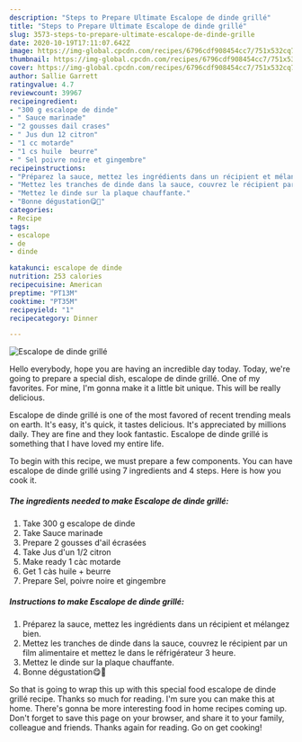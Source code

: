 ```yaml
---
description: "Steps to Prepare Ultimate Escalope de dinde grillé"
title: "Steps to Prepare Ultimate Escalope de dinde grillé"
slug: 3573-steps-to-prepare-ultimate-escalope-de-dinde-grille
date: 2020-10-19T17:11:07.642Z
image: https://img-global.cpcdn.com/recipes/6796cdf908454cc7/751x532cq70/escalope-de-dinde-grille-photo-principale-de-la-recette.jpg
thumbnail: https://img-global.cpcdn.com/recipes/6796cdf908454cc7/751x532cq70/escalope-de-dinde-grille-photo-principale-de-la-recette.jpg
cover: https://img-global.cpcdn.com/recipes/6796cdf908454cc7/751x532cq70/escalope-de-dinde-grille-photo-principale-de-la-recette.jpg
author: Sallie Garrett
ratingvalue: 4.7
reviewcount: 39967
recipeingredient:
- "300 g escalope de dinde"
- " Sauce marinade"
- "2 gousses dail crases"
- " Jus dun 12 citron"
- "1 cc motarde"
- "1 cs huile  beurre"
- " Sel poivre noire et gingembre"
recipeinstructions:
- "Préparez la sauce, mettez les ingrédients dans un récipient et mélangez bien."
- "Mettez les tranches de dinde dans la sauce, couvrez le récipient par un film alimentaire et mettez le dans le réfrigérateur 3 heure."
- "Mettez le dinde sur la plaque chauffante."
- "Bonne dégustation😋💓"
categories:
- Recipe
tags:
- escalope
- de
- dinde

katakunci: escalope de dinde 
nutrition: 253 calories
recipecuisine: American
preptime: "PT13M"
cooktime: "PT35M"
recipeyield: "1"
recipecategory: Dinner

---
```



![Escalope de dinde grillé](https://img-global.cpcdn.com/recipes/6796cdf908454cc7/751x532cq70/escalope-de-dinde-grille-photo-principale-de-la-recette.jpg)

Hello everybody, hope you are having an incredible day today. Today, we're going to prepare a special dish, escalope de dinde grillé. One of my favorites. For mine, I'm gonna make it a little bit unique. This will be really delicious.



Escalope de dinde grillé is one of the most favored of recent trending meals on earth. It's easy, it's quick, it tastes delicious. It's appreciated by millions daily. They are fine and they look fantastic. Escalope de dinde grillé is something that I have loved my entire life.


To begin with this recipe, we must prepare a few components. You can have escalope de dinde grillé using 7 ingredients and 4 steps. Here is how you cook it.

<!--inarticleads1-->

##### The ingredients needed to make Escalope de dinde grillé:

1. Take 300 g escalope de dinde
1. Take  Sauce marinade
1. Prepare 2 gousses d&#39;ail écrasées
1. Take  Jus d&#39;un 1/2 citron
1. Make ready 1 càc motarde
1. Get 1 càs huile + beurre
1. Prepare  Sel, poivre noire et gingembre




<!--inarticleads2-->

##### Instructions to make Escalope de dinde grillé:

1. Préparez la sauce, mettez les ingrédients dans un récipient et mélangez bien.
1. Mettez les tranches de dinde dans la sauce, couvrez le récipient par un film alimentaire et mettez le dans le réfrigérateur 3 heure.
1. Mettez le dinde sur la plaque chauffante.
1. Bonne dégustation😋💓




So that is going to wrap this up with this special food escalope de dinde grillé recipe. Thanks so much for reading. I'm sure you can make this at home. There's gonna be more interesting food in home recipes coming up. Don't forget to save this page on your browser, and share it to your family, colleague and friends. Thanks again for reading. Go on get cooking!
